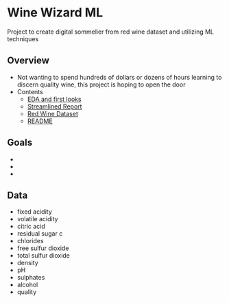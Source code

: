 # Wine Wizard ML
Project to create digital sommelier from red wine dataset and utilizing ML techniques


## Overview
* Not wanting to spend hundreds of dollars or dozens of hours learning to discern quality wine, this project is hoping to open the door 
* Contents
  * [EDA and first looks](Project_1_Technical.ipynb)
  * [Streamlined Report](Project_1_Report.ipynb)
  * [Red Wine Dataset](winequality-red.csv)
  * [README](README.md)
  
## Goals
  *
  *
  *

## Data
* fixed acidity
* volatile acidity	
* citric acid	
* residual sugar	c
* chlorides	
* free sulfur dioxide	
* total sulfur dioxide	
* density	
* pH	
* sulphates	
* alcohol
* quality
